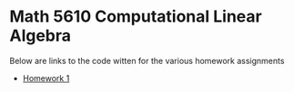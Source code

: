 # Math 5610 Computational Linear Algebra
Below are links to the code witten for the various homework assignments
* [Homework 1](./homework1)

